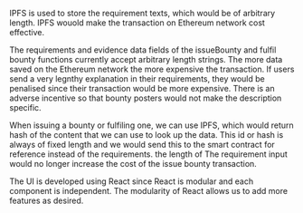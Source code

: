 IPFS is used to store the requirement texts, which would be of arbitrary length.  IPFS wouold make the transaction on Ethereum network cost effective.  <br>

The requirements and evidence data fields of the issueBounty and fulfil bounty functions currently accept arbitrary length strings. The more data saved on the Ethereum network the more expensive the transaction.  If users send a very legnthy explanation in their requirements, they would be penalised since their transaction would be more expensive.  There is an adverse incentive so that bounty posters would not make the description specific. <br>

When issuing a bounty or fulfiling one, we can use IPFS, which would return hash of the content that we can use to look up the data. This id or hash is always of fixed length and we would send this to the smart contract for reference instead of the requirements. the length of The requirement input would no longer increase the cost of the issue bounty transaction. <br>

The UI is developed using React since React is modular and each component is independent.  The modularity of React allows us to add more features as desired.  


